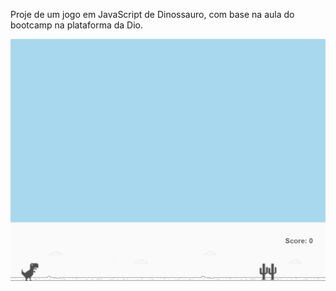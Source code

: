 Proje de um jogo em JavaScript de Dinossauro, com base na aula do bootcamp na plataforma da Dio.

<div><img src="./img/img.png"></div>
